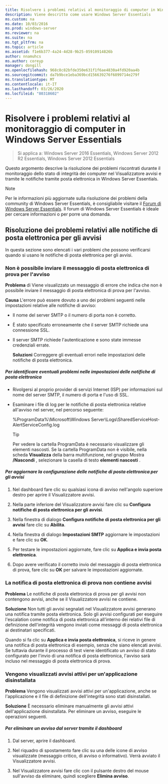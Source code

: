 ```yaml
---
title: Risolvere i problemi relativi al monitoraggio di computer in Windows Server Essentials
description: Viene descritto come usare Windows Server Essentials
ms.custom: na
ms.date: 10/03/2016
ms.prod: windows-server
ms.reviewer: na
ms.suite: na
ms.tgt_pltfrm: na
ms.topic: article
ms.assetid: f1e6b377-4a24-4d28-9b25-05910914826b
author: nnamuhcs
ms.author: coreyp
manager: dongill
ms.openlocfilehash: 968c8c82bfde350e631f1f6ae4830a4fd920aa4b
ms.sourcegitcommit: da7b9bce1eba369bcd156639276f6899714e279f
ms.translationtype: MT
ms.contentlocale: it-IT
ms.lasthandoff: 03/26/2020
ms.locfileid: "80318602"
---
```

# <a name="troubleshoot-computer-monitoring-in-windows-server-essentials"></a>Risolvere i problemi relativi al monitoraggio di computer in Windows Server Essentials

>Si applica a: Windows Server 2016 Essentials, Windows Server 2012 R2 Essentials, Windows Server 2012 Essentials

Questo argomento descrive la risoluzione dei problemi riscontrati durante il monitoraggio dello stato di integrità dei computer nel Visualizzatore avvisi e tramite le notifiche tramite posta elettronica in Windows Server Essentials.  
  
> [!NOTE]
>  Per le informazioni più aggiornate sulla risoluzione dei problemi della community di Windows Server Essentials, è consigliabile visitare il [Forum di Windows Server Essentials](https://social.technet.microsoft.com/Forums/winserveressentials/threads). Il forum di Windows Server Essentials è ideale per cercare informazioni o per porre una domanda.  
  
##  <a name="troubleshooting-email-notifications-for-alerts"></a><a name="BKMK_TS"></a>Risoluzione dei problemi relativi alle notifiche di posta elettronica per gli avvisi  
 In questa sezione sono elencati i vari problemi che possono verificarsi quando si usano le notifiche di posta elettronica per gli avvisi.  
  
### <a name="cannot-send-the-test-email-for-the-alert"></a>Non è possibile inviare il messaggio di posta elettronica di prova per l'avviso  
 **Problema** di Viene visualizzato un messaggio di errore che indica che non è possibile inviare il messaggio di posta elettronica di prova per l'avviso.  
  
 **Causa** L'errore può essere dovuto a uno dei problemi seguenti nelle impostazioni relative alle notifiche di avviso:  
  
- Il nome del server SMTP o il numero di porta non è corretto.  
  
- È stato specificato erroneamente che il server SMTP richiede una connessione SSL.  
  
- Il server SMTP richiede l'autenticazione e sono state immesse credenziali errate.  
  
  **Soluzioni** Correggere gli eventuali errori nelle impostazioni delle notifiche di posta elettronica.  
  
##### <a name="to-identify-issues-in-your-email-notification-settings"></a>Per identificare eventuali problemi nelle impostazioni delle notifiche di posta elettronica  
  
-   Rivolgersi al proprio provider di servizi Internet (ISP) per informazioni sul nome del server SMTP, il numero di porta e l'uso di SSL.  
  
-   Esaminare i file di log per le notifiche di posta elettronica relative all'avviso nel server, nel percorso seguente:  
  
     %ProgramData%\Microsoft\Windows Server\Logs\SharedServiceHost-AlertServiceConfig.log  
  
    > [!TIP]
    >  Per vedere la cartella ProgramData è necessario visualizzare gli elementi nascosti. Se la cartella ProgramData non è visibile, nella scheda **Visualizza** della barra multifunzione, nel gruppo Mostra **/Nascondi** , selezionare la casella di testo **elementi nascosti** .  
  
##### <a name="to-update-your-email-notification-setup-for-alerts"></a>Per aggiornare la configurazione delle notifiche di posta elettronica per gli avvisi  
  
1.  Nel dashboard fare clic su qualsiasi icona di avviso nell'angolo superiore destro per aprire il Visualizzatore avvisi.  
  
2.  Nella parte inferiore del Visualizzatore avvisi fare clic su **Configura notifiche di posta elettronica per gli avvisi**.  
  
3.  Nella finestra di dialogo **Configura notifiche di posta elettronica per gli avvisi** fare clic su **Abilita**.  
  
4.  Nella finestra di dialogo **Impostazioni SMTP** aggiornare le impostazioni e fare clic su **OK**.  
  
5.  Per testare le impostazioni aggiornate, fare clic su **Applica e invia posta elettronica**.  
  
6.  Dopo avere verificato il corretto invio del messaggio di posta elettronica di prova, fare clic su **OK** per salvare le impostazioni aggiornate.  
  
### <a name="test-email-notification-does-not-list-any-alerts"></a>La notifica di posta elettronica di prova non contiene avvisi  
 **Problema** Le notifiche di posta elettronica di prova per gli avvisi non contengono avvisi, anche se il Visualizzatore avvisi ne contiene.  
  
 **Soluzione** Non tutti gli avvisi segnalati nel Visualizzatore avvisi generano una notifica tramite posta elettronica. Solo gli avvisi configurati per eseguire l'escalation come notifica di posta elettronica all'interno dei relativi file di definizione dell'integrità vengono inviati come messaggi di posta elettronica ai destinatari specificati.  
  
 Quando si fa clic su **Applica e invia posta elettronica**, si riceve in genere una notifica di posta elettronica di esempio, senza che siano elencati avvisi. Se tuttavia durante il processo di test viene identificato un avviso di stato configurato per l'invio di una notifica di posta elettronica, l'avviso sarà incluso nel messaggio di posta elettronica di prova.  
  
### <a name="active-alerts-are-displayed-for-an-uninstalled-application"></a>Vengono visualizzati avvisi attivi per un'applicazione disinstallata  
 **Problema** Vengono visualizzati avvisi attivi per un'applicazione, anche se l'applicazione e il file di definizione dell'integrità sono stati disinstallati.  
  
 **Soluzione** È necessario eliminare manualmente gli avvisi attivi dell'applicazione disinstallata. Per eliminare un avviso, eseguire le operazioni seguenti.  
  
##### <a name="to-delete-an-alert-from-the-server-by-using-the-dashboard"></a>Per eliminare un avviso dal server tramite il dashboard  
  
1.  Dal server, aprire il dashboard.  
  
2.  Nel riquadro di spostamento fare clic su una delle icone di avviso visualizzate (messaggio critico, di avviso o informativo). Verrà avviato il Visualizzatore avvisi.  
  
3.  Nel Visualizzatore avvisi fare clic con il pulsante destro del mouse sull'avviso da eliminare, quindi scegliere **Elimina avviso**.
